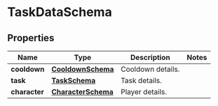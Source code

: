 

# TaskDataSchema


## Properties

| Name | Type | Description | Notes |
|------------ | ------------- | ------------- | -------------|
|**cooldown** | [**CooldownSchema**](CooldownSchema.md) | Cooldown details. |  |
|**task** | [**TaskSchema**](TaskSchema.md) | Task details. |  |
|**character** | [**CharacterSchema**](CharacterSchema.md) | Player details. |  |



